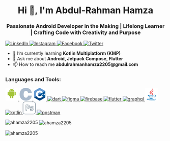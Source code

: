 <h1 align="center">Hi 👋, I'm Abdul-Rahman Hamza</h1>
<h3 align="center">Passionate Android Developer in the Making | Lifelong Learner | Crafting Code with Creativity and Purpose</h3>

<!-- 🔗 Social badges row -->
<p align="left">
  <!-- LinkedIn -->
  <a href="https://www.linkedin.com/in/abdul-rahman-hamza-/" target="_blank">
    <img alt="LinkedIn"
         src="https://img.shields.io/badge/linkedin-AbdulRahmanHamza-0A66C2?style=flat-square&logo=linkedin&logoColor=white&labelColor=2b2b2b">
  </a>
  <!-- Instagram -->
  <a href="https://www.instagram.com/ahamza2205/" target="_blank">
    <img alt="Instagram"
         src="https://img.shields.io/badge/instagram-%40ahamza2205-E4405F?style=flat-square&logo=instagram&logoColor=white&labelColor=2b2b2b">
  </a>
  <!-- Facebook -->
  <a href="https://www.facebook.com/ahamzaa2205/" target="_blank">
    <img alt="Facebook"
         src="https://img.shields.io/badge/ahamzaa2205?style=flat-square&logo=facebook&logoColor=white&labelColor=2b2b2b">
  </a>
  <!-- X / Twitter -->
  <a href="https://x.com/ahamza2205" target="_blank">
    <img alt="Twitter"
         src="https://img.shields.io/badge/twitter-%40ahamza2205-1DA1F2?style=flat-square&logo=twitter&logoColor=white&labelColor=2b2b2b">
  </a>
</p>

<ul>
  <li>🌱 I’m currently learning <b>Kotlin Multiplatform (KMP)</b></li>
  <li>💬 Ask me about <b>Android, Jetpack Compose, Flutter</b></li>
  <li>📫 How to reach me <b>abdulrahmanhamza2205@gmail.com</b></li>
</ul>

<!-- (Optional) If you prefer icons instead of badges, you can re-enable this block and remove the badges above.
<h3 align="left">Connect with me:</h3>
<p align="left">
  <a href="https://www.linkedin.com/in/abdul-rahman-hamza-/" target="blank">
    <img align="center" src="https://raw.githubusercontent.com/rahuldkjain/github-profile-readme-generator/master/src/images/icons/Social/linked-in-alt.svg" alt="linkedin" height="30" width="40" />
  </a>
</p>
-->

<h3 align="left">Languages and Tools:</h3>
<p align="left"> 
  <a href="https://developer.android.com" target="_blank" rel="noreferrer">
    <img src="https://raw.githubusercontent.com/devicons/devicon/master/icons/android/android-original-wordmark.svg" alt="android" width="40" height="40"/>
  </a> 
  <a href="https://www.cprogramming.com/" target="_blank" rel="noreferrer">
    <img src="https://raw.githubusercontent.com/devicons/devicon/master/icons/c/c-original.svg" alt="c" width="40" height="40"/>
  </a> 
  <a href="https://www.w3schools.com/cpp/" target="_blank" rel="noreferrer">
    <img src="https://raw.githubusercontent.com/devicons/devicon/master/icons/cplusplus/cplusplus-original.svg" alt="cplusplus" width="40" height="40"/>
  </a> 
  <a href="https://dart.dev" target="_blank" rel="noreferrer">
    <img src="https://www.vectorlogo.zone/logos/dartlang/dartlang-icon.svg" alt="dart" width="40" height="40"/>
  </a> 
  <a href="https://www.figma.com/" target="_blank" rel="noreferrer">
    <img src="https://www.vectorlogo.zone/logos/figma/figma-icon.svg" alt="figma" width="40" height="40"/>
  </a> 
  <a href="https://firebase.google.com/" target="_blank" rel="noreferrer">
    <img src="https://www.vectorlogo.zone/logos/firebase/firebase-icon.svg" alt="firebase" width="40" height="40"/>
  </a> 
  <a href="https://flutter.dev" target="_blank" rel="noreferrer">
    <img src="https://www.vectorlogo.zone/logos/flutterio/flutterio-icon.svg" alt="flutter" width="40" height="40"/>
  </a> 
  <a href="https://graphql.org" target="_blank" rel="noreferrer">
    <img src="https://www.vectorlogo.zone/logos/graphql/graphql-icon.svg" alt="graphql" width="40" height="40"/>
  </a> 
  <a href="https://www.java.com" target="_blank" rel="noreferrer">
    <img src="https://raw.githubusercontent.com/devicons/devicon/master/icons/java/java-original.svg" alt="java" width="40" height="40"/>
  </a> 
  <a href="https://kotlinlang.org" target="_blank" rel="noreferrer">
    <img src="https://www.vectorlogo.zone/logos/kotlinlang/kotlinlang-icon.svg" alt="kotlin" width="40" height="40"/>
  </a> 
  <a href="https://www.photoshop.com/en" target="_blank" rel="noreferrer">
    <img src="https://raw.githubusercontent.com/devicons/devicon/master/icons/photoshop/photoshop-line.svg" alt="photoshop" width="40" height="40"/>
  </a> 
  <a href="https://postman.com" target="_blank" rel="noreferrer">
    <img src="https://www.vectorlogo.zone/logos/getpostman/getpostman-icon.svg" alt="postman" width="40" height="40"/>
  </a> 
</p>

<p><img align="left" src="https://github-readme-stats.vercel.app/api/top-langs?username=ahamza2205&show_icons=true&locale=en&layout=compact" alt="ahamza2205" /></p>
<p>&nbsp;<img align="center" src="https://github-readme-stats.vercel.app/api?username=ahamza2205&show_icons=true&locale=en" alt="ahamza2205" /></p>
<p><img align="center" src="https://github-readme-streak-stats.herokuapp.com/?user=ahamza2205&" alt="ahamza2205" /></p>
